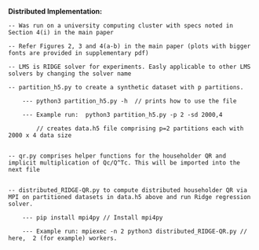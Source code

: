 **Distributed Implementation:**

	-- Was run on a university computing cluster with specs noted in Section 4(i) in the main paper
  
	-- Refer Figures 2, 3 and 4(a-b) in the main paper (plots with bigger fonts are provided in supplementary pdf)
  
	-- LMS is RIDGE solver for experiments. Easly applicable to other LMS solvers by changing the solver name 
	
	-- partition_h5.py to create a synthetic dataset with p partitions. 
  
		--- python3 partition_h5.py -h  // prints how to use the file
    
		--- Example run:  python3 partition_h5.py -p 2 -sd 2000,4 
    
			// creates data.h5 file comprising p=2 partitions each with 2000 x 4 data size
      
			
	-- qr.py comprises helper functions for the householder QR and implicit multiplication of Qc/Q^Tc. This will be imported into the next file
 
	
	-- distributed_RIDGE-QR.py to compute distributed householder QR via MPI on partitioned datasets in data.h5 above and run Ridge regression solver. 
  
		--- pip install mpi4py // Install mpi4py
    
		--- Example run: mpiexec -n 2 python3 distributed_RIDGE-QR.py // here,  2 (for example) workers.
